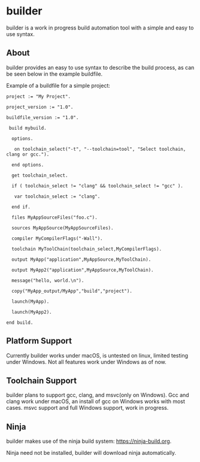 # builder

builder is a work in progress build automation tool with a simple and easy to use syntax.

## About

builder provides an easy to use syntax to describe the build process, as can be seen below in the example buildfile.

 Example of a buildfile for a simple project: 
	
	project := "My Project".

	project_version := "1.0".

	buildfile_version := "1.0".

	 build mybuild.

 	  options.

  	   on toolchain_select("-t", "--toolchain=tool", "Select toolchain, clang or gcc.").

 	  end options.

 	  get toolchain_select.
 
 	  if ( toolchain_select != "clang" && toolchain_select != "gcc" ).

  	   var toolchain_select := "clang".

 	  end if.

	  files MyAppSourceFiles("foo.c").

 	  sources MyAppSource(MyAppSourceFiles).

 	  compiler MyCompilerFlags("-Wall").

 	  toolchain MyToolChain(toolchain_select,MyCompilerFlags).

 	  output MyApp("application",MyAppSource,MyToolChain).

 	  output MyApp2("application",MyAppSource,MyToolChain).

 	  message("hello, world.\n").

 	  copy("MyApp_output/MyApp","build","project").
	
 	  launch(MyApp).

 	  launch(MyApp2).

	end build.



## Platform Support

Currently builder works under macOS, is untested on linux, limited testing under Windows. Not all features work under Windows as of now.

## Toolchain Support

builder plans to support gcc, clang, and msvc(only on Windows). Gcc and clang work under macOS, an install of gcc on Windows works with most cases. msvc support and full Windows support, work in progress.

## Ninja

builder makes use of the ninja build system: https://ninja-build.org. 

Ninja need not be installed, builder will download ninja automatically.

